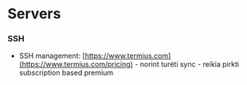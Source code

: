 # Servers

### SSH

* SSH management: [https://www.termius.com](https://www.termius.com/pricing) - norint turėti sync - reikia pirkti subscription based premium
